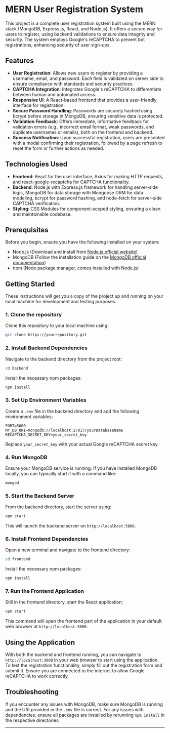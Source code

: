 # MERN User Registration System

This project is a complete user registration system built using the MERN stack (MongoDB, Express.js, React, and Node.js). It offers a secure way for users to register, using backend validations to ensure data integrity and security. The system employs Google's reCAPTCHA to prevent bot registrations, enhancing security of user sign-ups.

## Features

- **User Registration**: Allows new users to register by providing a username, email, and password. Each field is validated on server side to ensure compliance with standards and security practices.
- **CAPTCHA Integration**: Integrates Google's reCAPTCHA to differentiate between human and automated access.
- **Responsive UI**: A React-based frontend that provides a user-friendly interface for registration.
- **Secure Password Handling**: Passwords are securely hashed using bcrypt before storage in MongoDB, ensuring sensitive data is protected.
- **Validation Feedback**: Offers immediate, informative feedback for validation errors (e.g., incorrect email format, weak passwords, and duplicate usernames or emails), both on the frontend and backend.
- **Success Notification**: Upon successful registration, users are presented with a modal confirming their registration, followed by a page refresh to reset the form or further actions as needed.

## Technologies Used

- **Frontend**: React for the user interface, Axios for making HTTP requests, and react-google-recaptcha for CAPTCHA functionality.
- **Backend**: Node.js with Express.js framework for handling server-side logic, MongoDB for data storage with Mongoose ORM for data modeling, bcrypt for password hashing, and node-fetch for server-side CAPTCHA verification.
- **Styling**: CSS Modules for component-scoped styling, ensuring a clean and maintainable codebase.

## Prerequisites

Before you begin, ensure you have the following installed on your system:
- Node.js (Download and install from [Node.js official website](https://nodejs.org/))
- MongoDB (Follow the installation guide on the [MongoDB official documentation](https://docs.mongodb.com/manual/installation/))
- npm (Node package manager, comes installed with Node.js)

## Getting Started

These instructions will get you a copy of the project up and running on your local machine for development and testing purposes.

### 1. Clone the repository

Clone this repository to your local machine using:

```bash
git clone https://yourrepository.git
```

### 2. Install Backend Dependencies

Navigate to the backend directory from the project root:

```bash
cd backend
```

Install the necessary npm packages:

```bash
npm install
```

### 3. Set Up Environment Variables

Create a `.env` file in the backend directory and add the following environment variables:

```plaintext
PORT=5000
MY_DB_URI=mongodb://localhost:27017/yourDatabaseName
RECAPTCHA_SECRET_KEY=your_secret_key
```

Replace `your_secret_key` with your actual Google reCAPTCHA secret key.

### 4. Run MongoDB

Ensure your MongoDB service is running. If you have installed MongoDB locally, you can typically start it with a command like:

```bash
mongod
```

### 5. Start the Backend Server

From the backend directory, start the server using:

```bash
npm start
```

This will launch the backend server on `http://localhost:5000`.

### 6. Install Frontend Dependencies

Open a new terminal and navigate to the frontend directory:

```bash
cd frontend
```

Install the necessary npm packages:

```bash
npm install
```

### 7. Run the Frontend Application

Still in the frontend directory, start the React application:

```bash
npm start
```

This command will open the frontend part of the application in your default web browser at `http://localhost:3000`.

## Using the Application

With both the backend and frontend running, you can navigate to `http://localhost:3000` in your web browser to start using the application. To test the registration functionality, simply fill out the registration form and submit it. Ensure you are connected to the internet to allow Google reCAPTCHA to work correctly.

## Troubleshooting

If you encounter any issues with MongoDB, make sure MongoDB is running and the URI provided in the `.env` file is correct. For any issues with dependencies, ensure all packages are installed by rerunning `npm install` in the respective directories.

---
